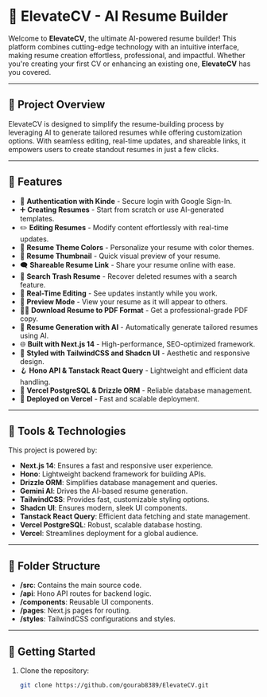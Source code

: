 # 🚀 ElevateCV - AI Resume Builder

Welcome to **ElevateCV**, the ultimate AI-powered resume builder! This platform combines cutting-edge technology with an intuitive interface, making resume creation effortless, professional, and impactful. Whether you're creating your first CV or enhancing an existing one, **ElevateCV** has you covered.

---

## 📌 Project Overview

ElevateCV is designed to simplify the resume-building process by leveraging AI to generate tailored resumes while offering customization options. With seamless editing, real-time updates, and shareable links, it empowers users to create standout resumes in just a few clicks.

---

## 🌟 Features

- 🔐 **Authentication with Kinde** - Secure login with Google Sign-In.
- ➕ **Creating Resumes** - Start from scratch or use AI-generated templates.
- ✏️ **Editing Resumes** - Modify content effortlessly with real-time updates.
- 🎨 **Resume Theme Colors** - Personalize your resume with color themes.
- 📸 **Resume Thumbnail** - Quick visual preview of your resume.
- 🗨️ **Shareable Resume Link** - Share your resume online with ease.
- 🔎 **Search Trash Resume** - Recover deleted resumes with a search feature.
- 📡 **Real-Time Editing** - See updates instantly while you work.
- 🔗 **Preview Mode** - View your resume as it will appear to others.
- 👨‍💻 **Download Resume to PDF Format** - Get a professional-grade PDF copy.
- 🤖 **Resume Generation with AI** - Automatically generate tailored resumes using AI.
- 🌐 **Built with Next.js 14** - High-performance, SEO-optimized framework.
- 🎨 **Styled with TailwindCSS and Shadcn UI** - Aesthetic and responsive design.
- 🪝 **Hono API & Tanstack React Query** - Lightweight and efficient data handling.
- 💾 **Vercel PostgreSQL & Drizzle ORM** - Reliable database management.
- 🚀 **Deployed on Vercel** - Fast and scalable deployment.

---

## 🚀 Tools & Technologies

This project is powered by:

- **Next.js 14**: Ensures a fast and responsive user experience.
- **Hono**: Lightweight backend framework for building APIs.
- **Drizzle ORM**: Simplifies database management and queries.
- **Gemini AI**: Drives the AI-based resume generation.
- **TailwindCSS**: Provides fast, customizable styling options.
- **Shadcn UI**: Ensures modern, sleek UI components.
- **Tanstack React Query**: Efficient data fetching and state management.
- **Vercel PostgreSQL**: Robust, scalable database hosting.
- **Vercel**: Streamlines deployment for a global audience.

---

## 📂 Folder Structure

- **/src**: Contains the main source code.
- **/api**: Hono API routes for backend logic.
- **/components**: Reusable UI components.
- **/pages**: Next.js pages for routing.
- **/styles**: TailwindCSS configurations and styles.

---

## 📜 Getting Started

1. Clone the repository:
   ```bash
   git clone https://github.com/gourab8389/ElevateCV.git
